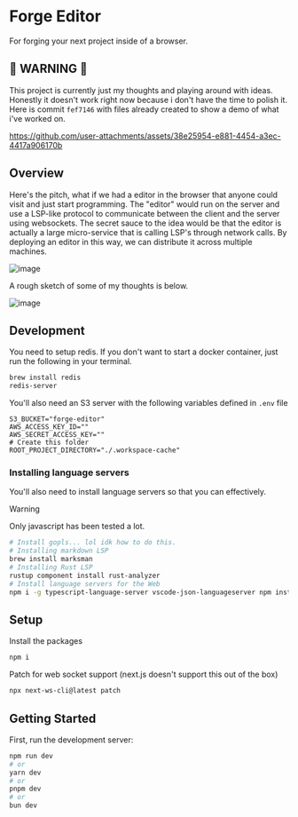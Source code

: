 # Forge Editor

For forging your next project inside of a browser.

## 🚨 WARNING 🚨

This project is currently just my thoughts and playing around with ideas. Honestly it doesn't work right now because i don't have the time to polish it. Here is commit `fef7146` with files already created to show a demo of what i've worked on.


https://github.com/user-attachments/assets/38e25954-e881-4454-a3ec-4417a906170b


## Overview

Here's the pitch, what if we had a editor in the browser that anyone could visit and just start programming. The "editor" would run on the server and use a LSP-like protocol to communicate between the client and the server using websockets. The secret sauce to the idea would be that the editor is actually a large micro-service that is calling LSP's through network calls. By deploying an editor in this way, we can distribute it across multiple machines.

![image](https://github.com/user-attachments/assets/5d7cad1e-4e1f-4b4e-ba69-6fbf4e4b2719)

A rough sketch of some of my thoughts is below.

![image](https://github.com/user-attachments/assets/451f2339-a7ae-4aca-a22e-3e49bd282d48)

## Development

You need to setup redis. If you don't want to start a docker container, just run
the following in your terminal.

```bash
brew install redis
redis-server
```

You'll also need an S3 server with the following variables defined in `.env` file

```
S3_BUCKET="forge-editor"
AWS_ACCESS_KEY_ID=""
AWS_SECRET_ACCESS_KEY=""
# Create this folder
ROOT_PROJECT_DIRECTORY="./.workspace-cache"
```

### Installing language servers

You'll also need to install language servers so that you can effectively.

> [!WARNING]
> Only javascript has been tested a lot.

```bash
# Install gopls... lol idk how to do this.
# Installing markdown LSP
brew install marksman
# Installing Rust LSP
rustup component install rust-analyzer
# Install language servers for the Web
npm i -g typescript-language-server vscode-json-languageserver npm install vscode-markdown-languageservice vscode-html-languageserver-bin vscode-css-languageservice typescript
```

## Setup

Install the packages

```bash
npm i
```

Patch for web socket support (next.js doesn't support this out of the box)

```bash
npx next-ws-cli@latest patch
```

## Getting Started

First, run the development server:

```bash
npm run dev
# or
yarn dev
# or
pnpm dev
# or
bun dev
```
